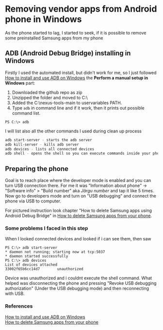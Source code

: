# Removing vendor apps from Android phone in Windows

As the phone started to lag, I started to seek, if it is possible to remove some preinstalled Samsung apps from my phone

## ADB (Android Debug Bridge) installing in Windows
Firstly I used the automated install, but didn't work for me, so I just followed [How to install and use ADB on Windows](https://www.androidpolice.com/install-adb-windows-mac-linux-guide/) the **Perform a manual setup in Windows** part:

1. Downloaded the github repo as zip
2. Unzipped the folder and moved to C:\
3. Added the C:\nexus-tools-main to uservariables PATH.
4. Type `adb` in command line and if it work, then it prints out possible command list.
```
PS C:\> adb
```
I will list also all the other commands I used during clean up process  
```bash
adb start-server - starts the adb server  
adb kill-server - kills adb server
adb devices - lists all connected devices
adb shell - opens the shell so you can execute commands inside your phone
```

## Preparing the phone

Goal is to reach place where the developer mode is enabled and you can turn USB connection there.
For me it was "Information about phone" -> "Software info" > "Build number" aka _Järgu number_ and tap it like 5 times.  
Now go to developers mode and turn on "USB debugging" and connect the phone via USB to computer.

For pictured instruction look chapter "How to delete Samsung apps using Android Debug Bridge" in [How to delete Samsung apps from your phone](https://www.androidpolice.com/how-to-delete-samsung-apps/).

### Some problems I faced in this step

When I looked connected devices and looked if i can see them, then saw
```
PS C:\> adb start-server
* daemon not running; starting now at tcp:5037
* daemon started successfully
PS C:\> adb devices
List of devices attached
33002f65b6cc14d7        unauthorized
```
Device was unauthorized and i couldnt execute the shell command. What helped was disconnecting the phone and pressing "Revoke USB debugging authorization" (Under the USB debugging mode) and then reconnecting with USB.


### References
[How to install and use ADB on Windows](https://www.androidpolice.com/install-adb-windows-mac-linux-guide/)  
[How to delete Samsung apps from your phone](https://www.androidpolice.com/how-to-delete-samsung-apps/)

